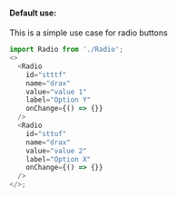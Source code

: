 #### Default use:

This is a simple use case for radio buttons

```js
import Radio from './Radio';
<>
  <Radio
    id="stttf"
    name="drax"
    value="value 1"
    label="Option Y"
    onChange={() => {}}
  />
  <Radio
    id="sttuf"
    name="drax"
    value="value 2"
    label="Option X"
    onChange={() => {}}
  />
</>;
```

